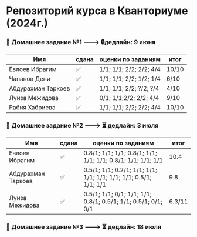 # Репозиторий курса в Кванториуме (2024г.)
### :notebook_with_decorative_cover: Домашнее задание №1  --->  :lock:дедлайн: 9 июня
|Имя |сдана|оценки по заданиям|итог|
| ----------- |----------- | ----------- | ----------- |
|Евлоев Ибрагим|:white_check_mark:|1/1; 1/1; 2/2; 2/2; 4/4|10/10|
|Чапанов Дени|:white_check_mark:|1/1; 1/1; 2/2; 1/2; 1/4|6/10|
|Абдурахман Таркоев|:white_check_mark:|1/1; 1/1; 2/2; ?/2; ?/4|4/10|
|Луиза Межидова|:white_check_mark:|0/1; 1/1;2/2; 2/2; 4/4|9/10|
|Рабия Хабриева|:white_check_mark:|1/1; 1/1; 2/2; 2/2; 4/4|10/10|

### :notebook_with_decorative_cover: Домашнее задание №2  ---> :hourglass_flowing_sand: дедлайн: 3 июля
|Имя |сдана|оценки по заданиям|итог|
| ----------- |----------- | ----------- | ----------- |
|Евлоев Ибрагим|:white_check_mark:|0.8/1; 1/1; 1/1; 0.8/1; 1/1; 1/1; 1/1; 0.8/1; 1/1; 1/1; 1/1|10.4|
|Абдурахман Таркоев|:white_check_mark:|0.5/1; 1/1; 0.2/1; 1/1; 1/1; 1/1; 1/1; 1/1; 1/1; 0.5/1; 1/1; 1/1|9.8|
|Луиза Межидова|:white_check_mark:|0.5/1; 1/1; 0/1; 1/1; 1/1; 0.8/1; 0.5/1; 1/1; 0.5/1; 0/1; 0/1 |6.3/11|

### :notebook_with_decorative_cover: Домашнее задание №3  ---> :hourglass_flowing_sand: дедлайн: 18 июля